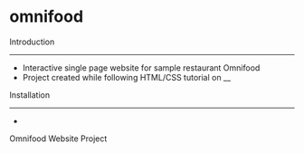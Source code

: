 # omnifood

Introduction
______________

* Interactive single page website for sample restaurant Omnifood
* Project created while following HTML/CSS tutorial on __

Installation 
______________

* 
Omnifood Website Project
